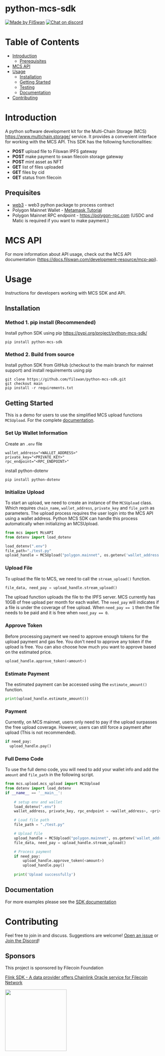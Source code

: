 # python-mcs-sdk

[![Made by FilSwan](https://img.shields.io/badge/made%20by-FilSwan-green.svg)](https://www.filswan.com/)
[![Chat on discord](https://img.shields.io/badge/join%20-discord-brightgreen.svg)](https://discord.com/invite/KKGhy8ZqzK)

# Table of Contents <!-- omit in toc -->

- [Introduction](#introduction)
  - [Prerequisites](#prerequisites)
- [MCS API](#mcs-api)
- [Usage](#usage)
  - [Installation](#installation)
  - [Getting Started](#getting-started)
  - [Testing](#testing)
  - [Documentation](#documentation)
- [Contributing](#contributing)

# Introduction

A python software development kit for the Multi-Chain Storage (MCS) https://www.multichain.storage/ service. It provides a convenient interface for working with the MCS API. This SDK has the following functionalities:

- **POST**    upload file to Filswan IPFS gateway
- **POST**    make payment to swan filecoin storage gateway
- **POST**    mint asset as NFT
- **GET**     list of files uploaded
- **GET**     files by cid
- **GET**     status from filecoin

## Prequisites

- [web3](https://pypi.org/project/web3/) - web3 python package to process contract 
- Polygon Mainnet Wallet - [Metamask Tutorial](https://docs.filswan.com/getting-started/beginner-walkthrough/public-testnet/setup-metamask)
- Polygon Mainnet RPC endpoint - https://polygon-rpc.com (USDC and Matic is required if you want to make payment.)

# MCS API

For more information about API usage, check out the MCS API documentation (https://docs.filswan.com/development-resource/mcp-api).

# Usage

Instructions for developers working with MCS SDK and API.

## Installation
### Method 1. pip install (Recommended)
Install python SDK using pip https://pypi.org/project/python-mcs-sdk/

```
pip install python-mcs-sdk
```

### Method 2. Build from source
Install python SDK from GitHub (checkout to the main branch for mainnet support) and install requirements using pip
```
git clone https://github.com/filswan/python-mcs-sdk.git
git checkout main
pip install -r requirements.txt
```

## Getting Started

This is a demo for users to use the simplified MCS upload functions `MCSUpload`. For the complete [documentation](#documentation).

### Set Up Wallet Information
Create an `.env` file
```
wallet_address="<WALLET_ADDRESS>"
private_key="<PRIVATE_KEY>"
rpc_endpoint="<RPC_ENDPOINT>"
```
install  python-dotenv

```
pip install python-dotenv
```
### Initialize Upload
To start an upload, we need to create an instance of the `MCSUpload` class. Which requires `chain_name`, `wallet_address`, `private_key` and `file_path` as 
parameters. The upload process requires the user login into the MCS API using a wallet address. Python MCS SDK can handle this process automatically when initializing
an MCSUpload.

```python
from mcs import McsAPI
from dotenv import load_dotenv

load_dotenv(".env")
file_path="./test.py"
upload_handle = MCSUpload("polygon.mainnet", os.getenv('wallet_address',  os.getenv('private_key'), os.getenv('rpc_endpoint', file_path))
```

### Upload File
To upload the file to MCS, we need to call the `stream_upload()` function.

```python
file_data, need_pay = upload_handle.stream_upload()
```

The upload function uploads the file to the IPFS server. MCS currently has 10GB of free upload per month for each wallet. The `need_pay` will indicates if a file is under 
the coverage of free upload. When `need_pay == 1` then the file needs to be paid and it is free when `need_pay == 0`.

### Approve Token
Before processing payment we need to approve enough tokens for the upload payment and gas fee. You don't need to approve any token if the upload is free. You can also choose how much you want to approve based on the estimated price.

```python
upload_handle.approve_token(<amount>)
```

### Estimate Payment
The estimated payment can be accessed using the `estimate_amount()` function.

```python
print(upload_handle.estimate_amount())
```

### Payment
Currently, on MCS mainnet, users only need to pay if the upload surpasses the free upload coverage. However,  users can still force a payment after upload (This is not recommended).

```python
if need_pay:
  upload_handle.pay()
```

### Full Demo Code
To use the full demo code, you will need to add your wallet info and add the `amount` and `file_path` in the following script.

```python
from mcs.upload.mcs_upload import MCSUpload
from dotenv import load_dotenv
if __name__ == '__main__':
    
    # setup env and wallet
    load_dotenv(".env")
    wallet_address, private_key, rpc_endpoint = <wallet_address>, <private_key>, <rpc_endpoint>

    # Load file path
    file_path = "./test.py"

    # Upload file
    upload_handle = MCSUpload("polygon.mainnet", os.getenv('wallet_address',  os.getenv('private_key'), os.getenv('rpc_endpoint', file_path))
    file_data, need_pay = upload_handle.stream_upload()

    # Process payment
    if need_pay:
        upload_handle.approve_token(<amount>)
        upload_handle.pay()
    
    print('Upload successfully')
```

## Documentation

For more examples please see the [SDK documentation](https://docs.filswan.com/multi-chain-storage/developer-quickstart/sdk)

# Contributing

Feel free to join in and discuss. Suggestions are welcome! [Open an issue](https://github.com/filswan/python-mcs-sdk/issues) or [Join the Discord](https://discord.com/invite/KKGhy8ZqzK)!

## Sponsors

This project is sponsored by Filecoin Foundation

[Flink SDK - A data provider offers Chainlink Oracle service for Filecoin Network ](https://github.com/filecoin-project/devgrants/issues/463)

<img src="https://github.com/filswan/flink/blob/main/filecoin.png" width="200">
